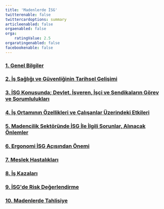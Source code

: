 ```yaml
---
title: 'Madenlerde İSG'
twitterenable: false
twittercardoptions: summary
articleenabled: false
orgaenabled: false
orga:
    ratingValue: 2.5
orgaratingenabled: false
facebookenable: false
---
```


### [1. Genel Bilgiler](https://madenfakultesi.com/mad/madenlerde-is-sagligi-ve-guvenligi/genel-bilgiler.html)
### [2. İş Sağlığı ve Güvenliğinin Tarihsel Gelişimi](https://madenfakultesi.com/mad/madenlerde-is-sagligi-ve-guvenligi/is-sagligi-ve-guvenliginin-tarihsel-gelisimi.html)
### [3. İSG Konusunda; Devlet, İşveren, İşçi ve Sendikaların Görev ve Sorumlulukları](https://madenfakultesi.com/mad/madenlerde-is-sagligi-ve-guvenligi/isg-konusunda-devlet-isveren-isci-ve-sendikalarin-gorev-ve-sorumluluklari.html)
### [4. İş Ortamının Özellikleri ve Çalışanlar Üzerindeki Etkileri](https://madenfakultesi.com/mad/madenlerde-is-sagligi-ve-guvenligi/is-ortaminin-ozellikleri-ve-calisanlar-uzerindeki-etkileri.html)
### [5. Madencilik Sektöründe İSG İle İlgili Sorunlar, Alınacak Önlemler](https://madenfakultesi.com/mad/madenlerde-is-sagligi-ve-guvenligi/madencilik-sektorunde-isg-ile-ilgili-sorunlar-alinacak-onlemler.html)
### [6. Ergonomi İSG Açısından Önemi](https://madenfakultesi.com/mad/madenlerde-is-sagligi-ve-guvenligi/ergonomi-isg-acisindan-onemi.html)
### [7. Meslek Hastalıkları](https://madenfakultesi.com/mad/madenlerde-is-sagligi-ve-guvenligi/meslek-hastaliklari.html)
### [8. İş Kazaları](https://madenfakultesi.com/mad/madenlerde-is-sagligi-ve-guvenligi/is-kazalari.html)
### [9. İSG'de Risk Değerlendirme](https://madenfakultesi.com/mad/madenlerde-is-sagligi-ve-guvenligi/isgde-risk-degerlendirme.html)
### [10. Madenlerde Tahlisiye](https://madenfakultesi.com/mad/madenlerde-is-sagligi-ve-guvenligi/madenlerde-tahlisiye.html)